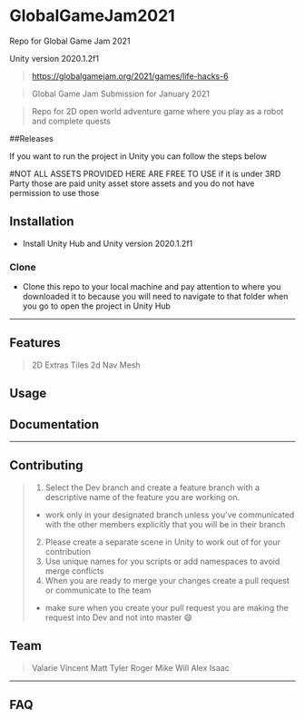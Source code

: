 # GlobalGameJam2021
Repo for Global Game Jam 2021

Unity version 2020.1.2f1  

> https://globalgamejam.org/2021/games/life-hacks-6

> Global Game Jam Submission for January 2021

>Repo for 2D open world adventure game where you play as a robot and complete quests

##Releases

If you want to run the project in Unity you can follow the steps below


#NOT ALL ASSETS PROVIDED HERE ARE FREE TO USE if it is under 3RD Party those are paid unity asset store assets and you do not have permission to use those

## Installation

- Install Unity Hub and Unity version 2020.1.2f1

### Clone

- Clone this repo to your local machine and pay attention to where you downloaded it to because you will need to navigate to that folder when you go to open the project in Unity Hub
---

## Features
> 2D Extras Tiles 
> 2d Nav Mesh
## Usage 
## Documentation 


---

## Contributing

>  1. Select the Dev branch and create a feature branch with a descriptive name of the feature you are working on.
>  + work only in your designated branch unless you've communicated with the other members explicitly that you will be in their branch
>  2. Please create a separate scene in Unity to work out of for your contribution
> 3. Use unique names for you scripts or add namespaces to avoid merge conflicts
> 4. When you are ready to merge your changes create a pull request or communicate to the team
> + make sure when you create your pull request you are making the request into Dev and not into master :smile:



## Team

>  Valarie
> Vincent
> Matt
> Tyler 
> Roger
> Mike
> Will
> Alex
> Isaac

---

## FAQ

